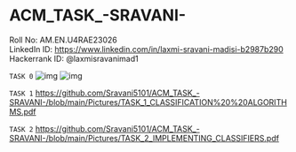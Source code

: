 # ACM_TASK_-SRAVANI-
Roll No: AM.EN.U4RAE23026 <br>
LinkedIn ID: https://www.linkedin.com/in/laxmi-sravani-madisi-b2987b290 <br>
Hackerrank ID: @laxmisravanimad1

```TASK 0```
![img](https://github.com/Sravani5101/ACM_TASK_-SRAVANI-/blob/main/Pictures/Laxmi%20Sravani%20Madisi%20-%20Intermediate%20Machine%20Learning%20(3).png)
![img](https://github.com/Sravani5101/ACM_TASK_-SRAVANI-/blob/main/Pictures/Laxmi%20Sravani%20Madisi%20-%20Intro%20to%20Machine%20Learning.png)

```TASK 1```
https://github.com/Sravani5101/ACM_TASK_-SRAVANI-/blob/main/Pictures/TASK_1_CLASSIFICATION%20%20ALGORITHMS.pdf

```TASK 2```
https://github.com/Sravani5101/ACM_TASK_-SRAVANI-/blob/main/Pictures/TASK_2_IMPLEMENTING_CLASSIFIERS.pdf
